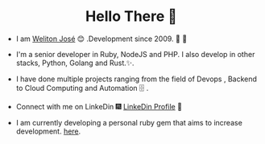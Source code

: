 <h1 align="center"> Hello There 👋 </h1>


* I am [Weliton José](https://www.linkedin.com/in/weliton-jose-421984101/) :blush:	 .Development since 2009. 📡 :satellite:

* I'm a senior developer in Ruby, NodeJS and PHP. I also develop in other stacks, Python, Golang and Rust.:sparkles:.

* I have done multiple projects ranging from the field of Devops , Backend to Cloud Computing and Automation :file_cabinet: .

* Connect with me on LinkeDin :fireworks: [LinkeDin Profile](https://www.linkedin.com/in/weliton-jose-421984101/) :sparkler:

* I am currently developing a personal ruby ​​gem that aims to increase development. [here](https://github.com/mercavo/stowe).
